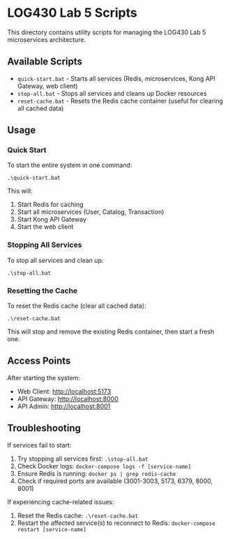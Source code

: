 # LOG430 Lab 5 Scripts

This directory contains utility scripts for managing the LOG430 Lab 5 microservices architecture.

## Available Scripts

- `quick-start.bat` - Starts all services (Redis, microservices, Kong API Gateway, web client)
- `stop-all.bat` - Stops all services and cleans up Docker resources
- `reset-cache.bat` - Resets the Redis cache container (useful for clearing all cached data)

## Usage

### Quick Start

To start the entire system in one command:

```batch
.\quick-start.bat
```

This will:

1. Start Redis for caching
2. Start all microservices (User, Catalog, Transaction)
3. Start Kong API Gateway
4. Start the web client

### Stopping All Services

To stop all services and clean up:

```batch
.\stop-all.bat
```

### Resetting the Cache

To reset the Redis cache (clear all cached data):

```batch
.\reset-cache.bat
```

This will stop and remove the existing Redis container, then start a fresh one.

## Access Points

After starting the system:

- Web Client: [http://localhost:5173](http://localhost:5173)
- API Gateway: [http://localhost:8000](http://localhost:8000)
- API Admin: [http://localhost:8001](http://localhost:8001)

## Troubleshooting

If services fail to start:

1. Try stopping all services first: `.\stop-all.bat`
2. Check Docker logs: `docker-compose logs -f [service-name]`
3. Ensure Redis is running: `docker ps | grep redis-cache`
4. Check if required ports are available (3001-3003, 5173, 6379, 8000, 8001)

If experiencing cache-related issues:

1. Reset the Redis cache: `.\reset-cache.bat`
2. Restart the affected service(s) to reconnect to Redis: `docker-compose restart [service-name]`
